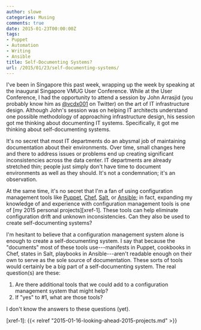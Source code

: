 ```yaml
---
author: slowe
categories: Musing
comments: true
date: 2015-01-23T00:00:00Z
tags:
- Puppet
- Automation
- Writing
- Ansible
title: Self-Documenting Systems?
url: /2015/01/23/self-documenting-systems/
---
```


I've been in Singapore this past week, wrapping up the week by speaking at the inaugural Singapore VMUG User Conference. While at the User Conference, I had the opportunity to attend a session by John Arrasjid (you probably know him as [@vcdx001][link-1] on Twitter) on the art of IT infrastructure design. Although John's session was on helping IT architects understand one possible methodology of approaching infrastructure design, his session got me thinking about documenting IT systems. Specifically, it got me thinking about self-documenting systems.

It's no secret that most IT departments do an abysmal job of maintaining documentation about their environments. Over time, small changes here and there to address issues or problems end up creating significant inconsistencies across the data center. IT departments are already stretched thin; people just simply don't have time to document environments as well as they should. It's not a condemnation; it's an observation.

At the same time, it's no secret that I'm a fan of using configuration management tools like [Puppet][link-2], [Chef][link-4], [Salt][link-3], or [Ansible][link-5]; in fact, expanding my knowledge of and experience with configuration management tools is one of [my 2015 personal projects][xref-1]. These tools can help eliminate configuration drift and unknown inconsistencies. Can they also be used to create self-documenting systems?

I'm hesitant to believe that a configuration management system alone is enough to create a self-documenting system. I say that because the "documents" most of these tools use---manifests in Puppet, cookbooks in Chef, states in Salt, playbooks in Ansible---aren't readable enough on their own to serve as the sole source of documentation. These sorts of tools would certainly be a big part of a self-documenting system. The real question(s) are these:

1. Are there additional tools that we could add to a configuration management system that might help?
2. If "yes" to #1, what are those tools?

I don't know the answers to these questions (yet).



[link-1]: https://twitter.com/vcdx001
[link-2]: https://puppet.com/
[link-3]: https://saltstack.com/
[link-4]: https://www.chef.io/
[link-5]: https://www.ansible.com/
[xref-1]: {{< relref "2015-01-16-looking-ahead-2015-projects.md" >}}
